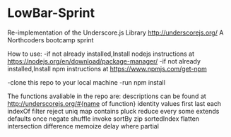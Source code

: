 # LowBar-Sprint
Re-implementation of the Underscore.js Library http://underscorejs.org/
A Northcoders bootcamp sprint

How to use:
-if not already installed,Install nodejs instructions at https://nodejs.org/en/download/package-manager/
-if not already installed,Install npm instructions at https://www.npmjs.com/get-npm

-clone this repo to your local machine
-run npm install

The functions avaliable in the repo are:
descriptions can be found at http://underscorejs.org/#{name of function}
identity
values
first
last
each
indexOf
filter
reject
uniq
map
contains
pluck
reduce
every
some
extends
defaults
once
negate
shuffle
invoke
sortBy
zip
sortedIndex
flatten
intersection
difference
memoize
delay
where
partial


